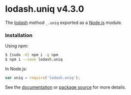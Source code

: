 # lodash.uniq v4.3.0

The [lodash](https://lodash.com/) method `_.uniq` exported as a [Node.js](https://nodejs.org/) module.

###  Installation

Using npm:
```bash
$ {sudo -H} npm i -g npm
$ npm i --save lodash.uniq
```

In Node.js:
```js
var uniq = require('lodash.uniq');
```

See the [documentation](https://lodash.com/docs#uniq) or [package source](https://github.com/lodash/lodash/blob/4.3.0-npm-packages/lodash.uniq) for more details.
